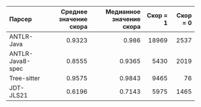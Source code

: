 | Парсер           | Среднее значение скора | Медианное значение скора | Скор = 1 | Скор = 0 |
| :--------------- | ---------------------: | -----------------------: | -------: | -------: |
| ANTLR-Java       |                 0.9323 |                    0.986 |    18969 |     2537 |
| ANTLR-Java8-spec |                 0.8555 |                   0.9365 |     5430 |     2019 |
| Tree-sitter      |                 0.9575 |                   0.9843 |     9465 |       76 |
| JDT-JLS21        |                 0.6196 |                   0.7143 |     5975 |     1465 |
